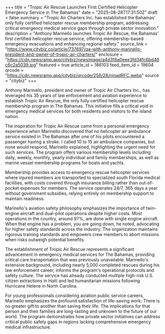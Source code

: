 +++
title = "Tropic Air Rescue Launches First Certified Helicopter Emergency Service in The Bahamas"
date = "2025-08-28T17:31:50Z"
draft = false
summary = "Tropic Air Charters Inc. has established the Bahamas' only fully certified helicopter rescue membership program, addressing critical emergency medical service gaps through private sector innovation."
description = "Anthony Marinello launches Tropic Air Rescue, the Bahamas' first certified helicopter rescue service, offering membership-based emergency evacuations and enhancing regional safety."
source_link = "https://www.citybiz.co/article/737697/qa-with-anthony-marinello-president-and-owner-of-tropic-air-charters/"
enclosure = "https://cdn.newsramp.app/citybiz/newsimage/a4d3f8a0eee3fd34fc6bd46c6c2a5039.jpg"
featured = true
article_id = 186103
feed_item_id = 19604
qrcode = "https://cdn.newsramp.app/citybiz/qrcode/258/28/ninadRFC.webp"
source = "citybiz"
+++

<p>Anthony Marinello, president and owner of Tropic Air Charters Inc., has leveraged his 35 years of law enforcement and aviation experience to establish Tropic Air Rescue, the only fully certified helicopter rescue membership program in The Bahamas. This initiative fills a critical void in emergency medical services for both residents and visitors to the island nation.</p><p>The inspiration for Tropic Air Rescue came from a personal emergency experience when Marinello discovered that no helicopter air ambulance service existed in The Bahamas after one of his pilots encountered a passenger having a stroke. I called 10 to 15 air ambulance companies, but none would respond, Marinello explained, highlighting the urgent need for such services. The program offers various membership levels including daily, weekly, monthly, yearly individual and family memberships, as well as marine vessel membership programs for boats and yachts.</p><p>Membership provides access to emergency rescue helicopter services where injured members are transported to specialized south Florida medical facilities, with costs covered through insurance billing rather than out-of-pocket expenses for members. The service operates 24/7, 365 days a year without government subsidies, relying entirely on membership support to maintain readiness.</p><p>Marinello's aviation safety philosophy emphasizes the importance of twin-engine aircraft and dual-pilot operations despite higher costs. Most operations in the country, around 97%, are done with single engine aircraft. When that engine has a problem, you are going down, he noted, advocating for higher safety standards across the industry. The organization maintains rigorous training standards and empowers crew members to abort missions when risks outweigh potential benefits.</p><p>The establishment of Tropic Air Rescue represents a significant advancement in emergency medical services for The Bahamas, providing critical care transportation that was previously unavailable. Marinello's extensive background, including nearly 5,000 completed rescues during his law enforcement career, informs the program's operational protocols and safety culture. The service has already conducted multiple high-risk U.S. citizen extractions in Haiti and led humanitarian missions following Hurricane Helene in North Carolina.</p><p>For young professionals considering aviation public service careers, Marinello emphasizes the profound satisfaction of life-saving work: There is no greater gift to another than saving their life. The implications for that person and their families are long-lasting and unknown to the future of our world. The program demonstrates how private sector initiatives can address critical public safety gaps in regions lacking comprehensive emergency medical infrastructure.</p>